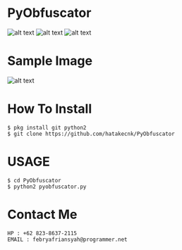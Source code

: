 # PyObfuscator
![alt text](https://img.shields.io/badge/Coded-xNot_Found-blue.svg)
![alt text](https://img.shields.io/badge/Size-153KB-yellow.svg)
![alt text](https://img.shields.io/badge/Python-2.7-green.svg)

# Sample Image
![alt text](https://raw.githubusercontent.com/hatakecnk/hatakecnk.github.io/master/IMG_20190930_200201.jpg)

# How To Install
```
$ pkg install git python2
$ git clone https://github.com/hatakecnk/PyObfuscator
```

# USAGE
```
$ cd PyObfuscator
$ python2 pyobfuscator.py
```

# Contact Me
```
HP : +62 823-8637-2115
EMAIL : febryafriansyah@programmer.net
```
